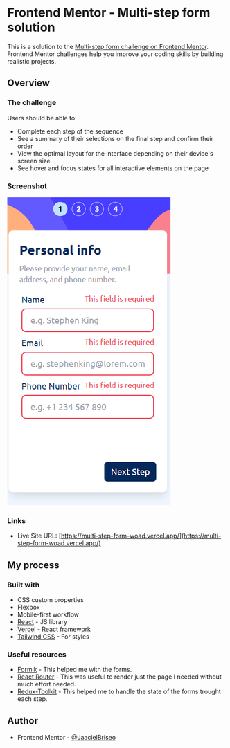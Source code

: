 # Frontend Mentor - Multi-step form solution

This is a solution to the [Multi-step form challenge on Frontend Mentor](https://www.frontendmentor.io/challenges/multistep-form-YVAnSdqQBJ). Frontend Mentor challenges help you improve your coding skills by building realistic projects.

## Overview

### The challenge

Users should be able to:

- Complete each step of the sequence
- See a summary of their selections on the final step and confirm their order
- View the optimal layout for the interface depending on their device's screen size
- See hover and focus states for all interactive elements on the page

### Screenshot

![](./screenshot.png)

### Links

- Live Site URL: [https://multi-step-form-woad.vercel.app/](https://multi-step-form-woad.vercel.app/)

## My process

### Built with

- CSS custom properties
- Flexbox
- Mobile-first workflow
- [React](https://reactjs.org/) - JS library
- [Vercel](https://vercel.com/) - React framework
- [Tailwind CSS](https://tailwindcss.com/) - For styles

### Useful resources

- [Formik](https://www.formik.org) - This helped me with the forms.
- [React Router](https://reactrouter.com/en/main) - This was useful to render just the page I needed without much effort needed.
- [Redux-Toolkit](https://redux-toolkit.js.org/) - This helped me to handle the state of the forms trought each step.

## Author

- Frontend Mentor - [@JaacielBriseo](https://www.frontendmentor.io/profile/JaacielBriseo)
